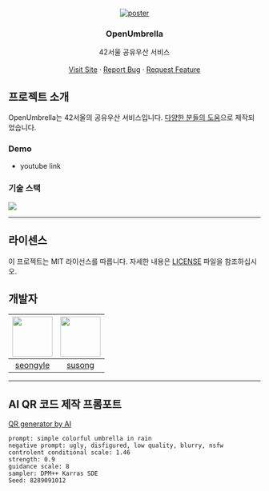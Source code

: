 <br />
<div align="center">
  <a href="https://github.com/YeonSeong-Lee/OpenUmbrella">
    <img src="https://github.com/YeonSeong-Lee/OpenUmbrella/assets/62806979/0fcd2b7f-b780-4f88-add6-73fc6dfd2fbc" alt="poster">
  </a>


  <h3 align="center">OpenUmbrella</h3>

  <p align="center">
    42서울 공유우산 서비스
    <br />
    <br />
    <a href="https://openumbrella.site/login">Visit Site</a>
    ·
    <a href="https://github.com/YeonSeong-Lee/OpenUmbrella/issues">Report Bug</a>
    ·
    <a href="https://github.com/YeonSeong-Lee/OpenUmbrella/issues">Request Feature</a>
  </p>
</div>

## 프로젝트 소개

OpenUmbrella는 42서울의 공유우산 서비스입니다. [다양한 분들의 도움](https://openumbrella.site/contributor)으로 제작되었습니다.


### Demo
- youtube link

### 기술 스택

<img src="https://img.shields.io/badge/angular.js-DD0031?style=for-the-badge&logo=angularjs&logoColor=white">

---


## 라이센스

이 프로젝트는 MIT 라이선스를 따릅니다. 자세한 내용은 [LICENSE](LICENSE) 파일을 참조하십시오. 


## 개발자
|<img src="https://avatars.githubusercontent.com/u/62806979" height=80>|<img src="https://avatars.githubusercontent.com/u/38645951?v=4" height=80>
|:-:|:-:|
|[seongyle](https://github.com/YeonSeong-Lee)|[susong](https://github.com/SeungWoonSong)|



---


## AI QR 코드 제작 프롬포트

[QR generator by AI](https://huggingface.co/spaces/huggingface-projects/QR-code-AI-art-generator)

```
prompt: simple colorful umbrella in rain
negative prompt: ugly, disfigured, low quality, blurry, nsfw
controlent conditional scale: 1.46
strength: 0.9
guidance scale: 8
sampler: DPM++ Karras SDE
Seed: 8289091012
```
